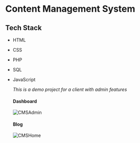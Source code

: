 # Content Management System

## Tech Stack
- HTML
- CSS
- PHP
- SQL
- JavaScript


  _This is a demo project for a client with admin features_
  

  #### Dashboard
  ![CMSAdmin](https://github.com/zyyqaengr/cms4u/assets/139578757/e3055735-ce1f-4f0b-9c13-da63aeaac69e)


  #### Blog
  ![CMSHome](https://github.com/zyyqaengr/cms4u/assets/139578757/24c289b6-476f-4805-a5e1-c9dbdec487de)
